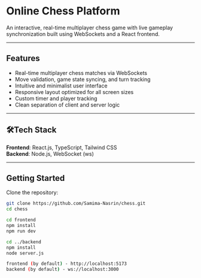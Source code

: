# Online Chess Platform

An interactive, real-time multiplayer chess game with live gameplay synchronization built using WebSockets and a React frontend.


---

##  Features

- Real-time multiplayer chess matches via WebSockets  
- Move validation, game state syncing, and turn tracking  
- Intuitive and minimalist user interface  
- Responsive layout optimized for all screen sizes  
- Custom timer and player tracking  
- Clean separation of client and server logic

---

## 🛠Tech Stack

**Frontend**: React.js, TypeScript, Tailwind CSS  
**Backend**: Node.js, WebSocket (ws)  

---

## Getting Started

Clone the repository:

```bash
git clone https://github.com/Samima-Nasrin/chess.git
cd chess

cd frontend
npm install
npm run dev

cd ../backend
npm install
node server.js

frontend (by default) - http://localhost:5173
backend (by default) - ws://localhost:3000
